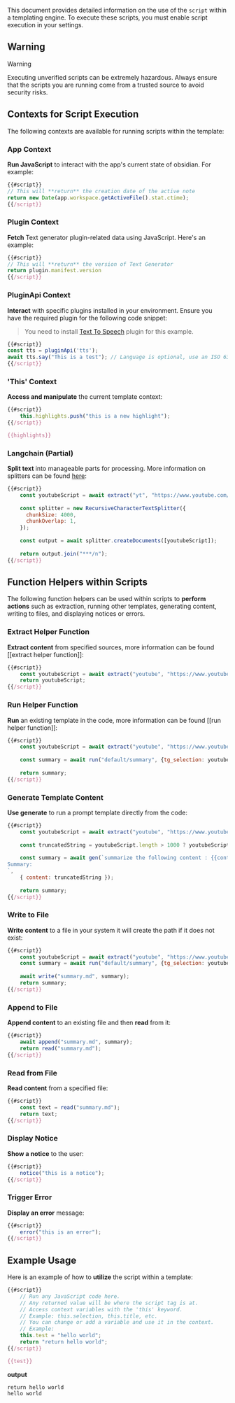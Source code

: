 This document provides detailed information on the use of the `script` within a templating engine. To execute these scripts, you must enable script execution in your settings.

## Warning

> [!warning]
> Executing unverified scripts can be extremely hazardous. Always ensure that the scripts you are running come from a trusted source to avoid security risks.

## Contexts for Script Execution

The following contexts are available for running scripts within the template:

### App Context
**Run JavaScript** to interact with the app's current state of obsidian. For example:

```js
{{#script}}
// This will **return** the creation date of the active note
return new Date(app.workspace.getActiveFile().stat.ctime);
{{/script}}
```

### Plugin Context
**Fetch** Text generator plugin-related data using JavaScript. Here's an example:

```js
{{#script}}
// This will **return** the version of Text Generator
return plugin.manifest.version
{{/script}}
```

### PluginApi Context
**Interact** with specific plugins installed in your environment. Ensure you have the required plugin for the following code snippet:
> You need to install [Text To Speech](obsidian://show-plugin?id=obsidian-tts) plugin for this example. 

```js
{{#script}}
const tts = pluginApi('tts');
await tts.say("This is a test"); // Language is optional, use an ISO 639-1 code
{{/script}}
```

### 'This' Context
**Access and manipulate** the current template context:

```js
{{#script}}
	this.highlights.push("this is a new highlight");
{{/script}}

{{highlights}}
```

### Langchain (Partial)
**Split text** into manageable parts for processing. More information on splitters can be found [here](https://js.langchain.com/docs/modules/data_connection/document_transformers/):

```js
{{#script}}
	const youtubeScript = await extract("yt", "https://www.youtube.com/watch?v=tNAsLbGdM6A");
	
	const splitter = new RecursiveCharacterTextSplitter({
	  chunkSize: 4000,
	  chunkOverlap: 1,
	});
	
	const output = await splitter.createDocuments([youtubeScript]);
	
	return output.join("***/n");
{{/script}}
```

## Function Helpers within Scripts

The following function helpers can be used within scripts to **perform actions** such as extraction, running other templates, generating content, writing to files, and displaying notices or errors.

### Extract Helper Function
**Extract content** from specified sources, more information can be found [[extract helper function]]:

```js
{{#script}}
	const youtubeScript = await extract("youtube", "https://www.youtube.com/watch?v=tNAsLbGdM6A");
	return youtubeScript;
{{/script}}
```

### Run Helper Function
**Run** an existing template in the code, more information can be found [[run helper function]]:

```js
{{#script}}
	const youtubeScript = await extract("youtube", "https://www.youtube.com/watch?v=tNAsLbGdM6A");
	
	const summary = await run("default/summary", {tg_selection: youtubeScript});
	
	return summary;
{{/script}}
```

### Generate Template Content
**Use generate** to run a prompt template directly from the code:

```js
{{#script}}
	const youtubeScript = await extract("youtube", "https://www.youtube.com/watch?v=tNAsLbGdM6A");
	
	const truncatedString = youtubeScript.length > 1000 ? youtubeScript.substring(0, 1000) : youtubeScript;
	
	const summary = await gen(`summarize the following content : {{content}}
Summary:
`,
	{ content: truncatedString });
	
	return summary;
{{/script}}
```

### Write to File
**Write content** to a file in your system it will create the path if it does not exist:

```js
{{#script}}
	const youtubeScript = await extract("youtube", "https://www.youtube.com/watch?v=tNAsLbGdM6A");
	const summary = await run("default/summary", {tg_selection: youtubeScript});
	
	await write("summary.md", summary);
	return summary;
{{/script}}
```

### Append to File
**Append content** to an existing file and then **read** from it:

```js
{{#script}}
	await append("summary.md", summary);
	return read("summary.md");
{{/script}}
```

### Read from File
**Read content** from a specified file:

```js
{{#script}}
	const text = read("summary.md");
	return text;
{{/script}}
```

### Display Notice
**Show a notice** to the user:

```js
{{#script}}
	notice("this is a notice");
{{/script}}
```

### Trigger Error
**Display an error** message:

```js
{{#script}}
	error("this is an error");
{{/script}}
```

## Example Usage

Here is an example of how to **utilize** the script within a template:

```js
{{#script}}
	// Run any JavaScript code here.
	// Any returned value will be where the script tag is at.
	// Access context variables with the 'this' keyword.
	// Example: this.selection, this.title, etc.
	// You can change or add a variable and use it in the context.
	// Example:
	this.test = "hello world";
	return "return hello world";
{{/script}}

{{test}}
```
**output**
```
return hello world
hello world
```